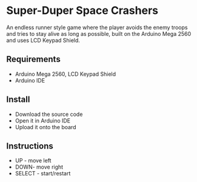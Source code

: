 # Super-Duper Space Crashers

An endless runner style game where the player avoids the enemy troops and tries to stay alive as long as possible, built on the Arduino Mega 2560 and uses LCD Keypad Shield.

## Requirements

* Arduino Mega 2560, LCD Keypad Shield
* Arduino IDE

## Install

* Download the source code
* Open it in Arduino IDE
* Upload it onto the board

## Instructions

* UP - move left
* DOWN- move right
* SELECT - start/restart
